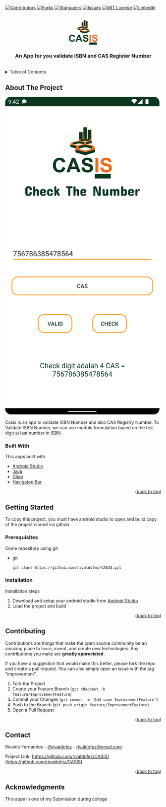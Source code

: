 <div id="top"></div>

[![Contributors][contributors-shield]][contributors-url]
[![Forks][forks-shield]][forks-url]
[![Stargazers][stars-shield]][stars-url]
[![Issues][issues-shield]][issues-url]
[![MIT License][license-shield]][license-url]
[![LinkedIn][linkedin-shield]][linkedin-url]


<!-- PROJECT LOGO -->
<br />
<div align="center">
  <a href="https://github.com/rivaldofez/CASIS">
    <img src="images/logo.png" alt="Logo"height="80">
  </a>

  <h3 align="center">An App for you validate ISBN and CAS Register Number</h3>
  </br>
</div>



<!-- TABLE OF CONTENTS -->
<details>
  <summary>Table of Contents</summary>
  <ol>
    <li>
      <a href="#about-the-project">About The Project</a>
      <ul>
        <li><a href="#built-with">Built With</a></li>
      </ul>
    </li>
    <li>
      <a href="#getting-started">Getting Started</a>
      <ul>
        <li><a href="#prerequisites">Prerequisites</a></li>
        <li><a href="#installation">Installation</a></li>
      </ul>
    </li>
    <li><a href="#contributing">Contributing</a></li>
    <li><a href="#contact">Contact</a></li>
    <li><a href="#acknowledgments">Acknowledgments</a></li>
  </ol>
</details>



<!-- ABOUT THE PROJECT -->
## About The Project

![Product Name Screen Shot][product-screenshot]

Casis is an app to validate ISBN Number and also CAS Registry Number. To Validate ISBN Number, we can use modulo formulation based on the test digit at last number in ISBN



### Built With

This apps built with

* [Android Studio](https://developer.android.com/studio)
* [Java](https://kotlinlang.org/)
* [Glide](https://github.com/bumptech/glide)
* [Navigaton Bar](https://github.com/gauravk95/bubble-navigation)

<p align="right">(<a href="#top">back to top</a>)</p>


<!-- GETTING STARTED -->
## Getting Started

To copy this project, you must have android studio to open and build copy of the project cloned via github

### Prerequisites

Clone repository using git
* git
  ```sh
  git clone https://github.com/rivaldofez/CASIS.git
  ```

### Installation

Installation steps

1. Download and setup your android studio from [Android Studio](https://developer.android.com/studio)
2. Load the project and build

<p align="right">(<a href="#top">back to top</a>)</p>


<!-- CONTRIBUTING -->
## Contributing

Contributions are things that make the open source community be an amazing place to learn, invent, and create new technologies. Any contributions you make are **greatly appreciated**.

If you have a suggestion that would make this better, please fork the repo and create a pull request. You can also simply open an issue with the tag "improvement".

1. Fork the Project
2. Create your Feature Branch (`git checkout -b feature/ImprovementFeature`)
3. Commit your Changes (`git commit -m 'Add some ImprovementFeature'`)
4. Push to the Branch (`git push origin feature/ImprovementFeature`)
5. Open a Pull Request

<p align="right">(<a href="#top">back to top</a>)</p>


<!-- CONTACT -->
## Contact

Rivaldo Fernandes - [@rivaldofez](https://twitter.com/rivaldofez) - rivaldofez@gmail.com

Project Link: [https://github.com/rivaldofez/CASIS](https://github.com/rivaldofez/CASIS)

<p align="right">(<a href="#top">back to top</a>)</p>



<!-- ACKNOWLEDGMENTS -->
## Acknowledgments

This apps in one of my Submission during college


<!-- MARKDOWN LINKS & IMAGES -->
<!-- https://www.markdownguide.org/basic-syntax/#reference-style-links -->
[contributors-shield]: https://img.shields.io/github/contributors/rivaldofez/CASIS.svg?style=for-the-badge

[contributors-url]: https://github.com/rivaldofez/CASIS/graphs/contributors

[forks-shield]: https://img.shields.io/github/forks/rivaldofez/CASIS.svg?style=for-the-badge

[forks-url]: https://github.com/rivaldofez/CASIS/network/members

[stars-shield]: https://img.shields.io/github/stars/rivaldofez/CASIS.svg?style=for-the-badge

[stars-url]: https://github.com/othneildrew/Best-README-Template/stargazers

[issues-shield]: https://img.shields.io/github/issues/othneildrew/Best-README-Template.svg?style=for-the-badge

[issues-url]: https://github.com/rivaldofez/CASIS/issues

[license-shield]: https://img.shields.io/github/license/rivaldofez/CASIS.svg?style=for-the-badge

[license-url]: https://github.com/rivaldofez/CASIS/blob/master/LICENSE.txt

[linkedin-shield]: https://img.shields.io/badge/-LinkedIn-black.svg?style=for-the-badge&logo=linkedin&colorB=555

[linkedin-url]: https://www.linkedin.com/in/rivaldofez

[product-screenshot]: images/SS01.png